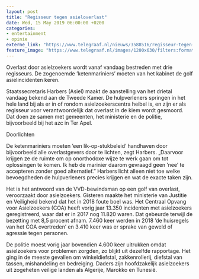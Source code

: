 ```yaml
---
layout: post
title: "Regisseur tegen asieloverlast"
date: Wed, 15 May 2019 06:00:00 +0200
categories: 
- entertainment 
- opinie 
externe_link: "https://www.telegraaf.nl/nieuws/3588516/regisseur-tegen-asieloverlast"
feature_image: "https://www.telegraaf.nl/images/1200x630/filters:format(jpeg):quality(80)/cdn-kiosk-api.telegraaf.nl/6657b600-768e-11e9-a207-0255c322e81b.jpg"
---
```


<p class="intro">Overlast door asielzoekers wordt vanaf vandaag bestreden met drie regisseurs. De zogenoemde ’ketenmariniers’ moeten van het kabinet de golf asielincidenten keren.</p> <p>Staatssecretaris Harbers (Asiel) maakt de aanstelling van het drietal vandaag bekend aan de Tweede Kamer. De hulpverleners springen in het hele land bij als er in of rondom asielzoekerscentra heibel is, en zijn er als regisseur voor verantwoordelijk dat overlast in de kiem wordt gesmoord. Dat doen ze samen met gemeenten, het ministerie en de politie, bijvoorbeeld bij het azc in Ter Apel.</p><p>Doorlichten</p><p>De ketenmariniers moeten ’een lik-op-stukbeleid’ handhaven door bijvoorbeeld alle overlastgevers door te lichten, zegt Harbers. „Daarvoor krijgen ze de ruimte om op onorthodoxe wijze te werk gaan om tot oplossingen te komen. Ik heb de marinier daarom gevraagd geen ’nee’ te accepteren zonder goed alternatief.” Harbers licht alleen niet toe welke bevoegdheden de hulpverleners precies krijgen en wat de exacte taken zijn.</p><p>Het is het antwoord van de VVD-bewindsman op een golf van overlast, veroorzaakt door asielzoekers. Gisteren maakte het ministerie van Justitie en Veiligheid bekend dat het in 2018 foute boel was. Het Centraal Opvang voor Asielzoekers (COA) heeft vorig jaar 13.350 incidenten met asielzoekers geregistreerd, waar dat er in 2017 nog 11.820 waren. Dat gebeurde terwijl de bezetting met 8,5 procent afnam. 7.460 keer werden in 2018 ’de huisregels van het COA overtreden’ en 3.410 keer was er sprake van geweld of agressie tegen personen.</p><p>De politie moest vorig jaar bovendien 4.600 keer uitrukken omdat asielzoekers voor problemen zorgden, zo blijkt uit dezelfde rapportage. Het ging in de meeste gevallen om winkeldiefstal, zakkenrollerij, diefstal van tassen, mishandeling en bedreiging. Daders zijn hoofdzakelijk asielzoekers uit zogeheten veilige landen als Algerije, Marokko en Tunesië.</p>
